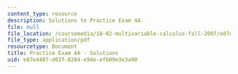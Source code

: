 ```yaml
---
content_type: resource
description: Solutions to Practice Exam 4A.
file: null
file_location: /coursemedia/18-02-multivariable-calculus-fall-2007/e87e4407d0378284e94eefb09e3e3a90_prac4asol.pdf
file_type: application/pdf
resourcetype: Document
title: Practice Exam 4A - Solutions
uid: e87e4407-d037-8284-e94e-efb09e3e3a90
---
```

